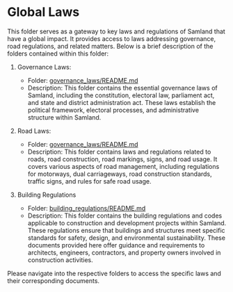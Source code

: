 # Global Laws

This folder serves as a gateway to key laws and regulations of Samland that have a global impact. It provides access to laws addressing governance, road regulations, and related matters. Below is a brief description of the folders contained within this folder:

1. Governance Laws:
   - Folder: [governance_laws/README.md](./governance_laws/README.md)
   - Description: This folder contains the essential governance laws of Samland, including the constitution, electoral law, parliament act, and state and district administration act. These laws establish the political framework, electoral processes, and administrative structure within Samland.

2. Road Laws:
   - Folder: [governance_laws/README.md](./road_laws/README.md)
   - Description: This folder contains laws and regulations related to roads, road construction, road markings, signs, and road usage. It covers various aspects of road management, including regulations for motorways, dual carriageways, road construction standards, traffic signs, and rules for safe road usage.

3. Building Regulations
   - Folder: [building_regulations/README.md](./building_regulations/README.md)
   - Description: This folder contains the building regulations and codes applicable to construction and development projects within Samland. These regulations ensure that buildings and structures meet specific standards for safety, design, and environmental sustainability. These documents provided here offer guidance and requirements to architects, engineers, contractors, and property owners involved in construction activities.

Please navigate into the respective folders to access the specific laws and their corresponding documents.
